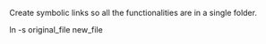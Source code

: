Create symbolic links so all the functionalities are in a single folder.

ln -s original_file new_file